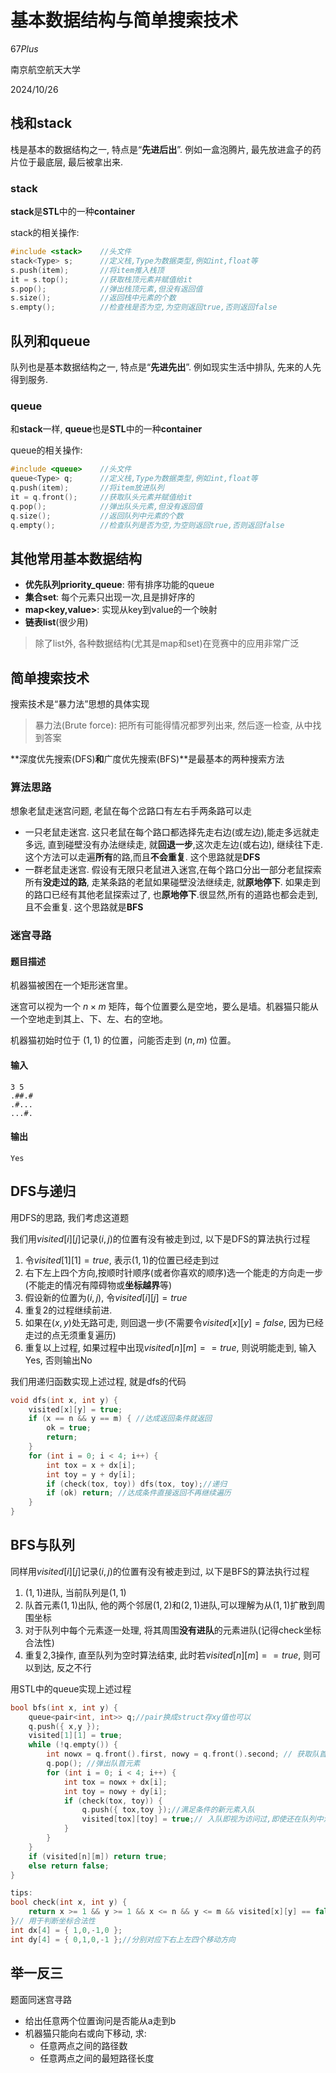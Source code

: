 # 基本数据结构与简单搜索技术

$67Plus$

南京航空航天大学

2024/10/26

## 栈和stack

栈是基本的数据结构之一, 特点是“**先进后出**”.  例如一盒泡腾片, 最先放进盒子的药片位于最底层, 最后被拿出来.

### stack

**stack**是**STL**中的一种**container**

stack的相关操作:

```cpp
#include <stack> 	//头文件
stack<Type> s; 		//定义栈,Type为数据类型,例如int,float等
s.push(item); 		//将item推入栈顶
it = s.top(); 		//获取栈顶元素并赋值给it
s.pop();  			//弹出栈顶元素,但没有返回值
s.size(); 			//返回栈中元素的个数
s.empty(); 			//检查栈是否为空,为空则返回true,否则返回false
```

## 队列和queue

队列也是基本数据结构之一, 特点是“**先进先出**”. 例如现实生活中排队, 先来的人先得到服务.

### queue

和**stack**一样, **queue**也是**STL**中的一种**container**

queue的相关操作:

```cpp
#include <queue> 	//头文件
queue<Type> q; 		//定义栈,Type为数据类型,例如int,float等
q.push(item); 		//将item放进队列
it = q.front(); 	//获取队头元素并赋值给it
q.pop();  			//弹出队头元素,但没有返回值
q.size(); 			//返回队列中元素的个数
q.empty(); 			//检查队列是否为空,为空则返回true,否则返回false
```

## 其他常用基本数据结构

- **优先队列priority_queue**: 带有排序功能的queue
- **集合set**: 每个元素只出现一次,且是排好序的
- **map<key,value>**: 实现从key到value的一个映射
- **链表list**(很少用)

> 除了list外, 各种数据结构(尤其是map和set)在竞赛中的应用非常广泛

## 简单搜索技术

搜索技术是“暴力法”思想的具体实现

> 暴力法(Brute force): 把所有可能得情况都罗列出来, 然后逐一检查, 从中找到答案

**深度优先搜索(DFS)**和**广度优先搜索(BFS)**是最基本的两种搜索方法

### 算法思路

想象老鼠走迷宫问题, 老鼠在每个岔路口有左右手两条路可以走

- 一只老鼠走迷宫. 这只老鼠在每个路口都选择先走右边(或左边),能走多远就走多远, 直到碰壁没有办法继续走, 就**回退一步**,这次走左边(或右边), 继续往下走. 这个方法可以走遍**所有**的路,而且**不会重复**. 这个思路就是**DFS**
- 一群老鼠走迷宫. 假设有无限只老鼠进入迷宫,在每个路口分出一部分老鼠探索所有**没走过的路**, 走某条路的老鼠如果碰壁没法继续走, 就**原地停下**. 如果走到的路口已经有其他老鼠探索过了, 也**原地停下**.很显然,所有的道路也都会走到, 且不会重复. 这个思路就是**BFS**

### 迷宫寻路

#### 题目描述

机器猫被困在一个矩形迷宫里。

迷宫可以视为一个 $n\times m$ 矩阵，每个位置要么是空地，要么是墙。机器猫只能从一个空地走到其上、下、左、右的空地。

机器猫初始时位于 $(1, 1)$ 的位置，问能否走到 $(n, m)$ 位置。

#### 输入

```
3 5
.##.#
.#...
...#.
```

#### 输出

```
Yes
```

## DFS与递归

用DFS的思路, 我们考虑这道题

我们用$visited[i][j]$记录$(i,j)$的位置有没有被走到过, 以下是DFS的算法执行过程

1. 令$visited[1][1]=true$, 表示$(1,1)$的位置已经走到过
2. 右下左上四个方向,按顺时针顺序(或者你喜欢的顺序)选一个能走的方向走一步(不能走的情况有障碍物或**坐标越界**等)
3. 假设新的位置为$(i,j)$, 令$visited[i][j]=true$
4. 重复2的过程继续前进. 
5. 如果在$(x,y)$处无路可走, 则回退一步(不需要令$visited[x][y]=false$, 因为已经走过的点无须重复遍历)
6. 重复以上过程, 如果过程中出现$visited[n][m]==true$, 则说明能走到, 输入Yes, 否则输出No

我们用递归函数实现上述过程, 就是dfs的代码

```cpp
void dfs(int x, int y) {
    visited[x][y] = true;
    if (x == n && y == m) { //达成返回条件就返回
        ok = true;
        return;
    }
    for (int i = 0; i < 4; i++) {
        int tox = x + dx[i];
        int toy = y + dy[i];
        if (check(tox, toy)) dfs(tox, toy);//递归
        if (ok) return; //达成条件直接返回不再继续遍历
    }
}
```

## BFS与队列

同样用$visited[i][j]$记录$(i,j)$的位置有没有被走到过, 以下是BFS的算法执行过程

1. $(1,1)$进队, 当前队列是${(1,1)}$
2. 队首元素$(1,1)$出队, 他的两个邻居$(1,2)$和$(2,1)$进队,可以理解为从$(1,1)$扩散到周围坐标
3. 对于队列中每个元素逐一处理, 将其周围**没有进队**的元素进队(记得check坐标合法性)
4. 重复2,3操作, 直至队列为空时算法结束, 此时若$visited[n][m]==true$, 则可以到达, 反之不行

用STL中的queue实现上述过程

```cpp
bool bfs(int x, int y) {
    queue<pair<int, int>> q;//pair换成struct存xy值也可以
    q.push({ x,y });
    visited[1][1] = true;
    while (!q.empty()) {
        int nowx = q.front().first, nowy = q.front().second; // 获取队首元素
        q.pop(); //弹出队首元素
        for (int i = 0; i < 4; i++) {
            int tox = nowx + dx[i];
            int toy = nowy + dy[i];
            if (check(tox, toy)) {
                q.push({ tox,toy });//满足条件的新元素入队
                visited[tox][toy] = true;// 入队即视为访问过,即使还在队列中没有处理
            }
        }
    }
    if (visited[n][m]) return true;
    else return false;
}
```

```cpp
tips:
bool check(int x, int y) {
    return x >= 1 && y >= 1 && x <= n && y <= m && visited[x][y] == false && graph[x][y] == '.';
}// 用于判断坐标合法性
int dx[4] = { 1,0,-1,0 };
int dy[4] = { 0,1,0,-1 };//分别对应下右上左四个移动方向
```

## 举一反三

题面同迷宫寻路

- 给出任意两个位置询问是否能从a走到b
- 机器猫只能向右或向下移动, 求:
  - 任意两点之间的路径数
  - 任意两点之间的最短路径长度
